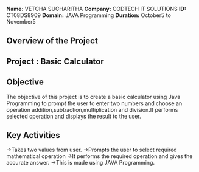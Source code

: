 **Name:** VETCHA SUCHARITHA
**Company:** CODTECH IT SOLUTIONS
**ID:** CT08DS8909
**Domain:** JAVA Programming
**Duration:** October5 to November5

## Overview of the Project
## Project : Basic Calculator

## Objective
The objective of this project is to create a basic calculator using Java Programming to prompt the user to enter two numbers and choose an operation addition,subtraction,multiplication and division.It performs selected operation and displays the result to the user.

## Key Activities
->Takes two values from user.
->Prompts the user to select required mathematical operation
->It performs the required operation and gives the accurate answer.
->This is made using JAVA Programming.
